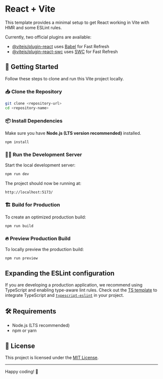 # React + Vite

This template provides a minimal setup to get React working in Vite with HMR and some ESLint rules.

Currently, two official plugins are available:

- [@vitejs/plugin-react](https://github.com/vitejs/vite-plugin-react/blob/main/packages/plugin-react/README.md) uses [Babel](https://babeljs.io/) for Fast Refresh
- [@vitejs/plugin-react-swc](https://github.com/vitejs/vite-plugin-react-swc) uses [SWC](https://swc.rs/) for Fast Refresh

## 🚀 Getting Started

Follow these steps to clone and run this Vite project locally.

### 📥 Clone the Repository
```sh
git clone <repository-url>
cd <repository-name>
```

### 📦 Install Dependencies
Make sure you have **Node.js (LTS version recommended)** installed.
```sh
npm install
```

### 🏃‍♂️ Run the Development Server
Start the local development server:
```sh
npm run dev
```
The project should now be running at:
```
http://localhost:5173/
```

### 🏗 Build for Production
To create an optimized production build:
```sh
npm run build
```

### 🔥 Preview Production Build
To locally preview the production build:
```sh
npm run preview
```

## Expanding the ESLint configuration

If you are developing a production application, we recommend using TypeScript and enabling type-aware lint rules. Check out the [TS template](https://github.com/vitejs/vite/tree/main/packages/create-vite/template-react-ts) to integrate TypeScript and [`typescript-eslint`](https://typescript-eslint.io) in your project.

## 🛠 Requirements
- Node.js (LTS recommended)
- npm or yarn

## 📜 License
This project is licensed under the [MIT License](LICENSE).

---
Happy coding! 🎉

